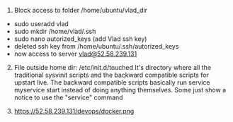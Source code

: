 1. Block access to folder /home/ubuntu/vlad_dir
  - sudo useradd vlad
  - sudo mkdir /home/vlad/.ssh
  - sudo nano autorized_keys (add Vlad ssh key)
  - deleted ssh key from /home/ubuntu/.ssh/autorized_keys
  - now access to server vlad@52.58.239.131

2. File outside home dir: /etc/init.d/touched
        It's directory where all the traditional sysvinit scripts and the backward compatible scripts for upstart live. The backward compatible scripts basically run service myservice start instead of doing anything themselves. Some just show a notice to use the "service" command

3. https://52.58.239.131/devops/docker.png

